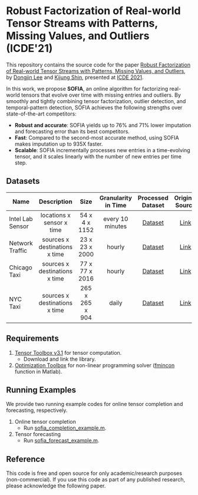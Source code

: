 # Robust Factorization of Real-world Tensor Streams with Patterns, Missing Values, and Outliers (ICDE'21)
This repository contains the source code for the paper [Robust Factorization of Real-world Tensor Streams with Patterns, Missing Values, and Outliers](https://google.co.kr), by [Dongjin Lee](https://github.com/wooner49) and [Kijung Shin](https://kijungs.github.io/), presented at [ICDE 2021](https://icde2021.gr/).

In this work, we propose **SOFIA**, an online algorithm for factorizing real-world tensors that evolve over time with missing entries and outliers. By smoothly and tightly combining tensor factorization, outlier detection, and temporal-pattern detection, SOFIA achieves the following strengths over state-of-the-art competitors:
* **Robust and accurate**: SOFIA yields up to 76% and 71% lower imputation and forecasting error than its best competitors.
* **Fast**: Compared to the second-most accurate method, using SOFIA makes imputation up to 935X faster.
* **Scalable**: SOFIA incrementally processes new entries in a time-evolving tensor, and it scales linearly with the number of new entries per time step.

## Datasets
| Name              | Description                   | Size            | Granularity in Time | Processed Dataset | Original Source   |
| ----------------- |:-----------------------------:| :--------------:| :------------------:| :---------------: |:-----------------:|
| Intel Lab Sensor  | locations x sensor x time     | 54 x 4 x 1152   | every 10 minutes    | [Dataset]()   | [Link](http://db.csail.mit.edu/labdata/labdata.html) |
| Network Traffic   | sources x destinations x time | 23 x 23 x 2000  | hourly              | [Dataset]()   | [Link](https://www.cs.utexas.edu/~yzhang/research/AbileneTM/) |
| Chicago Taxi      | sources x destinations x time | 77 x 77 x 2016  | hourly              | [Dataset]()   | [Link](https://data.cityofchicago.org/Transportation/Taxi-Trips/wrvz-psew) |
| NYC Taxi          | sources x destinations x time | 265 x 265 x 904 | daily               | [Dataset]()   | [Link](https://www1.nyc.gov/site/tlc/about/tlc-trip-record-data.page) |

## Requirements
1. [Tensor Toolbox v3.1](https://gitlab.com/tensors/tensor_toolbox/-/releases/v3.1) for tensor computation.
    * Download and link the library.
2. [Optimization Toolbox](https://kr.mathworks.com/help/optim/index.html?lang=en) for non-linear programming solver ([fmincon](https://kr.mathworks.com/help/optim/ug/fmincon.html?lang=en) function in Matlab).


## Running Examples
We provide two running example codes for online tensor completion and forecasting, respectively.
1. Online tensor completion
      * Run [sofia_completion_example.m]().
2. Tensor forecasting
      * Run [sofia_forecast_example.m]().

## Reference
This code is free and open source for only academic/research purposes (non-commercial).
If you use this code as part of any published research, please acknowledge the following paper.
```
```

